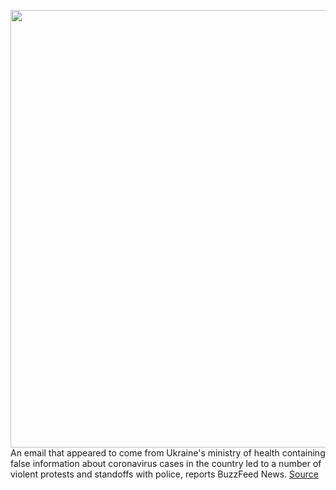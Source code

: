 <img src='https://cdn.vox-cdn.com/thumbor/Ffc1RUjopYlN6-k8yi7xoozFHcs=/0x0:3000x2002/1200x800/filters:focal(1247x680:1727x1160)/cdn.vox-cdn.com/uploads/chorus_image/image/66354497/1201968646.jpg.0.jpg' width='700px' /><br/>
An email that appeared to come from Ukraine's ministry of health containing false information about coronavirus cases in the country led to a number of violent protests and standoffs with police, reports BuzzFeed News.
<a href='https://www.theverge.com/2020/2/21/21147969/coronavirus-misinformation-protests-ukraine-evacuees'> Source <a/>